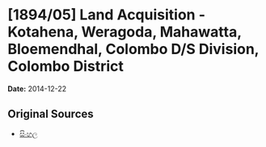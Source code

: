 # [1894/05] Land Acquisition - Kotahena, Weragoda, Mahawatta, Bloemendhal, Colombo D/S Division, Colombo District

**Date:** 2014-12-22

## Original Sources

- [සිංහල](https://documents.gov.lk/view/extra-gazettes/2014/12/1894-05_S.pdf)
